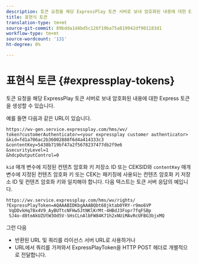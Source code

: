 ```yaml
---
description: 토큰 요청을 해당 ExpressPlay 토큰 서버로 보내 암호화된 내용에 대한 Express 토큰을 생성할 수 있습니다.
title: 표현식 토큰
translation-type: tm+mt
source-git-commit: 89bdda1d4bd5c126f19ba75a819942df901183d1
workflow-type: tm+mt
source-wordcount: '131'
ht-degree: 0%

---
```



# 표현식 토큰 {#expressplay-tokens}

토큰 요청을 해당 ExpressPlay 토큰 서버로 보내 암호화된 내용에 대한 Express 토큰을 생성할 수 있습니다.

예를 들면 다음과 같은 URL이 있습니다.

```
https://wv-gen.service.expressplay.com/hms/wv/
token?customerAuthenticator=<your expressplay customer authenticator>
&kid=fd1a706ac2b36002888f6d4a414333c3
&contentKey=5438b719bf47a2f5678237477db2f9e6
&securityLevel=1
&hdcpOutputControl=0
```

`kid` 매개 변수에 지정된 컨텐츠 암호화 키 저장소 ID 또는 CEKSID와 `contentKey` 매개 변수에 지정된 컨텐츠 암호화 키 또는 CEK는 패키징에 사용되는 컨텐츠 암호화 키 저장소 ID 및 컨텐츠 암호화 키와 일치해야 합니다. 다음 텍스트는 토큰 서버 응답의 예입니다.

```
https://wv.service.expressplay.com/hms/wv/rights/
?ExpressPlayToken=AQAAABIDKbgAAABQbt68jktab0YRY-r9mo6VP
 VqDDvkHq78x4V9_AyBUTtcNFHw5JtNKlKrMt-4HBdJ3Fopr7fqFSBp
 SJ4o-d8teAkUZUtW3Od5V-SHsCLnAlbFW84K71h2xNUiMAvRcUFBG3bjxMQ
```

그런 다음

* 반환된 URL 및 쿼리를 라이선스 서버 URL로 사용하거나
* URL에서 쿼리를 가져와서 ExpressPlayToken을 HTTP POST 헤더로 개별적으로 전달합니다.